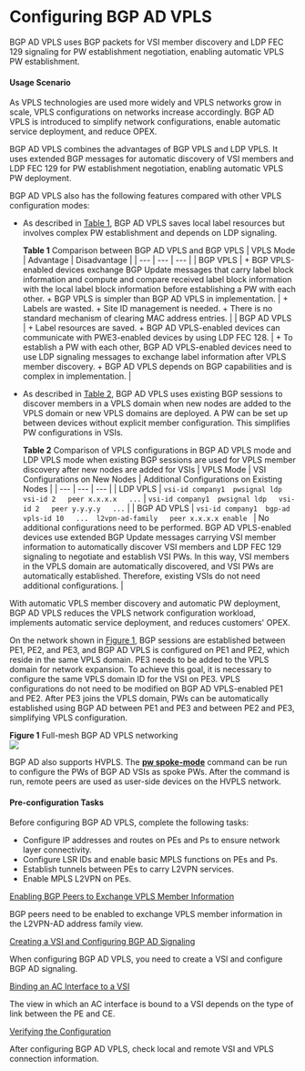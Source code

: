 Configuring BGP AD VPLS
=======================

BGP AD VPLS uses BGP packets for VSI member discovery and LDP FEC 129 signaling for PW establishment negotiation, enabling automatic VPLS PW establishment.

#### Usage Scenario

As VPLS technologies are used more widely and VPLS networks grow in scale, VPLS configurations on networks increase accordingly. BGP AD VPLS is introduced to simplify network configurations, enable automatic service deployment, and reduce OPEX.

BGP AD VPLS combines the advantages of BGP VPLS and LDP VPLS. It uses extended BGP messages for automatic discovery of VSI members and LDP FEC 129 for PW establishment negotiation, enabling automatic VPLS PW deployment.

BGP AD VPLS also has the following features compared with other VPLS configuration modes:

* As described in [Table 1](#EN-US_TASK_0172370185__tab-01), BGP AD VPLS saves local label resources but involves complex PW establishment and depends on LDP signaling.
  
  **Table 1** Comparison between BGP AD VPLS and BGP VPLS
  | VPLS Mode | Advantage | Disadvantage |
  | --- | --- | --- |
  | BGP VPLS | + BGP VPLS-enabled devices exchange BGP Update messages that carry label block information and compute and compare received label block information with the local label block information before establishing a PW with each other. + BGP VPLS is simpler than BGP AD VPLS in implementation. | + Labels are wasted. + Site ID management is needed. + There is no standard mechanism of clearing MAC address entries. |
  | BGP AD VPLS | + Label resources are saved. + BGP AD VPLS-enabled devices can communicate with PWE3-enabled devices by using LDP FEC 128. | + To establish a PW with each other, BGP AD VPLS-enabled devices need to use LDP signaling messages to exchange label information after VPLS member discovery. + BGP AD VPLS depends on BGP capabilities and is complex in implementation. |
* As described in [Table 2](#EN-US_TASK_0172370185__tab-02), BGP AD VPLS uses existing BGP sessions to discover members in a VPLS domain when new nodes are added to the VPLS domain or new VPLS domains are deployed. A PW can be set up between devices without explicit member configuration. This simplifies PW configurations in VSIs.
  
  **Table 2** Comparison of VPLS configurations in BGP AD VPLS mode and LDP VPLS mode when existing BGP sessions are used for VPLS member discovery after new nodes are added for VSIs
  | VPLS Mode | VSI Configurations on New Nodes | Additional Configurations on Existing Nodes |
  | --- | --- | --- |
  | LDP VPLS | ``` vsi-id company1  pwsignal ldp   vsi-id 2   peer x.x.x.x   ... ``` | ``` vsi-id company1  pwsignal ldp   vsi-id 2   peer y.y.y.y   ... ``` |
  | BGP AD VPLS | ``` vsi-id company1  bgp-ad   vpls-id 10   ...  l2vpn-ad-family   peer x.x.x.x enable  ``` | No additional configurations need to be performed.  BGP AD VPLS-enabled devices use extended BGP Update messages carrying VSI member information to automatically discover VSI members and LDP FEC 129 signaling to negotiate and establish VSI PWs. In this way, VSI members in the VPLS domain are automatically discovered, and VSI PWs are automatically established. Therefore, existing VSIs do not need additional configurations. |

With automatic VPLS member discovery and automatic PW deployment, BGP AD VPLS reduces the VPLS network configuration workload, implements automatic service deployment, and reduces customers' OPEX.

On the network shown in [Figure 1](#EN-US_TASK_0172370185__fig_dc_vrp_vpls_cfg_505701), BGP sessions are established between PE1, PE2, and PE3, and BGP AD VPLS is configured on PE1 and PE2, which reside in the same VPLS domain. PE3 needs to be added to the VPLS domain for network expansion. To achieve this goal, it is necessary to configure the same VPLS domain ID for the VSI on PE3. VPLS configurations do not need to be modified on BGP AD VPLS-enabled PE1 and PE2. After PE3 joins the VPLS domain, PWs can be automatically established using BGP AD between PE1 and PE3 and between PE2 and PE3, simplifying VPLS configuration.

**Figure 1** Full-mesh BGP AD VPLS networking  
![](images/fig_dc_vrp_vpls_cfg_505701.png)

BGP AD also supports HVPLS. The [**pw spoke-mode**](cmdqueryname=pw+spoke-mode) command can be run to configure the PWs of BGP AD VSIs as spoke PWs. After the command is run, remote peers are used as user-side devices on the HVPLS network.

#### Pre-configuration Tasks

Before configuring BGP AD VPLS, complete the following tasks:

* Configure IP addresses and routes on PEs and Ps to ensure network layer connectivity.
* Configure LSR IDs and enable basic MPLS functions on PEs and Ps.
* Establish tunnels between PEs to carry L2VPN services.
* Enable MPLS L2VPN on PEs.


[Enabling BGP Peers to Exchange VPLS Member Information](../../../../software/nev8r10_vrpv8r16/user/vrp/dc_vrp_vpls_cfg_5058.html)

BGP peers need to be enabled to exchange VPLS member information in the L2VPN-AD address family view.

[Creating a VSI and Configuring BGP AD Signaling](../../../../software/nev8r10_vrpv8r16/user/vrp/dc_vrp_vpls_cfg_5059.html)

When configuring BGP AD VPLS, you need to create a VSI and configure BGP AD signaling.

[Binding an AC Interface to a VSI](../../../../software/nev8r10_vrpv8r16/user/vrp/dc_vrp_vpls_cfg_5005-03.html)

The view in which an AC interface is bound to a VSI depends on the type of link between the PE and CE.

[Verifying the Configuration](../../../../software/nev8r10_vrpv8r16/user/vrp/dc_vrp_vpls_cfg_5061.html)

After configuring BGP AD VPLS, check local and remote VSI and VPLS connection information.